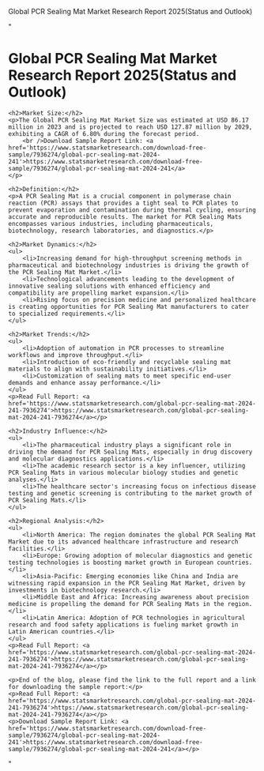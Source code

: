 Global PCR Sealing Mat Market Research Report 2025(Status and Outlook)

"<!DOCTYPE html>
<html>

<head>
    <title>Global PCR Sealing Mat Market Research Report 2025(Status and Outlook)</title>
</head>

<body>
    <h1>Global PCR Sealing Mat Market Research Report 2025(Status and Outlook)</h1>

    <h2>Market Size:</h2>
    <p>The Global PCR Sealing Mat Market Size was estimated at USD 86.17 million in 2023 and is projected to reach USD 127.87 million by 2029, exhibiting a CAGR of 6.80% during the forecast period.
        <br />Download Sample Report Link: <a href='https://www.statsmarketresearch.com/download-free-sample/7936274/global-pcr-sealing-mat-2024-241'>https://www.statsmarketresearch.com/download-free-sample/7936274/global-pcr-sealing-mat-2024-241</a>
    </p>

    <h2>Definition:</h2>
    <p>A PCR Sealing Mat is a crucial component in polymerase chain reaction (PCR) assays that provides a tight seal to PCR plates to prevent evaporation and contamination during thermal cycling, ensuring accurate and reproducible results. The market for PCR Sealing Mats encompasses various industries, including pharmaceuticals, biotechnology, research laboratories, and diagnostics.</p>

    <h2>Market Dynamics:</h2>
    <ul>
        <li>Increasing demand for high-throughput screening methods in pharmaceutical and biotechnology industries is driving the growth of the PCR Sealing Mat Market.</li>
        <li>Technological advancements leading to the development of innovative sealing solutions with enhanced efficiency and compatibility are propelling market expansion.</li>
        <li>Rising focus on precision medicine and personalized healthcare is creating opportunities for PCR Sealing Mat manufacturers to cater to specialized requirements.</li>
    </ul>

    <h2>Market Trends:</h2>
    <ul>
        <li>Adoption of automation in PCR processes to streamline workflows and improve throughput.</li>
        <li>Introduction of eco-friendly and recyclable sealing mat materials to align with sustainability initiatives.</li>
        <li>Customization of sealing mats to meet specific end-user demands and enhance assay performance.</li>
    </ul>
    <p>Read Full Report: <a href='https://www.statsmarketresearch.com/global-pcr-sealing-mat-2024-241-7936274'>https://www.statsmarketresearch.com/global-pcr-sealing-mat-2024-241-7936274</a></p>

    <h2>Industry Influence:</h2>
    <ul>
        <li>The pharmaceutical industry plays a significant role in driving the demand for PCR Sealing Mats, especially in drug discovery and molecular diagnostics applications.</li>
        <li>The academic research sector is a key influencer, utilizing PCR Sealing Mats in various molecular biology studies and genetic analyses.</li>
        <li>The healthcare sector's increasing focus on infectious disease testing and genetic screening is contributing to the market growth of PCR Sealing Mats.</li>
    </ul>

    <h2>Regional Analysis:</h2>
    <ul>
        <li>North America: The region dominates the global PCR Sealing Mat Market due to its advanced healthcare infrastructure and research facilities.</li>
        <li>Europe: Growing adoption of molecular diagnostics and genetic testing technologies is boosting market growth in European countries.</li>
        <li>Asia-Pacific: Emerging economies like China and India are witnessing rapid expansion in the PCR Sealing Mat Market, driven by investments in biotechnology research.</li>
        <li>Middle East and Africa: Increasing awareness about precision medicine is propelling the demand for PCR Sealing Mats in the region.</li>
        <li>Latin America: Adoption of PCR technologies in agricultural research and food safety applications is fueling market growth in Latin American countries.</li>
    </ul>
    <p>Read Full Report: <a href='https://www.statsmarketresearch.com/global-pcr-sealing-mat-2024-241-7936274'>https://www.statsmarketresearch.com/global-pcr-sealing-mat-2024-241-7936274</a></p>

    <p>End of the blog, please find the link to the full report and a link for downloading the sample report:</p>
    <p>Read Full Report: <a href='https://www.statsmarketresearch.com/global-pcr-sealing-mat-2024-241-7936274'>https://www.statsmarketresearch.com/global-pcr-sealing-mat-2024-241-7936274</a></p>
    <p>Download Sample Report Link: <a href='https://www.statsmarketresearch.com/download-free-sample/7936274/global-pcr-sealing-mat-2024-241'>https://www.statsmarketresearch.com/download-free-sample/7936274/global-pcr-sealing-mat-2024-241</a></p>

</body>

</html>"
